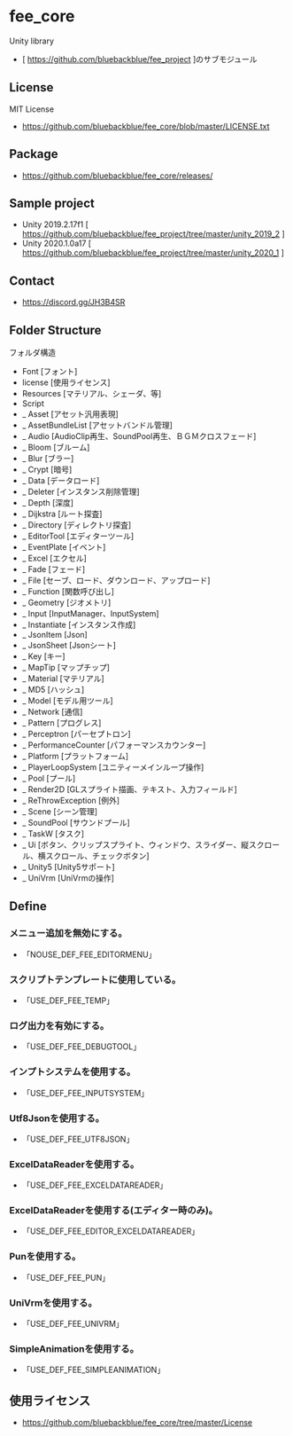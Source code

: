 # fee_core
Unity library
* [ https://github.com/bluebackblue/fee_project ]のサブモジュール

## License
MIT License
* https://github.com/bluebackblue/fee_core/blob/master/LICENSE.txt

## Package
* https://github.com/bluebackblue/fee_core/releases/

## Sample project
* Unity 2019.2.17f1 [ https://github.com/bluebackblue/fee_project/tree/master/unity_2019_2 ]
* Unity 2020.1.0a17 [ https://github.com/bluebackblue/fee_project/tree/master/unity_2020_1 ]

## Contact
* https://discord.gg/JH3B4SR

## Folder Structure
フォルダ構造
* Font [フォント]
* license [使用ライセンス]
* Resources [マテリアル、シェーダ、等]
* Script
* _ Asset [アセット汎用表現]
* _ AssetBundleList [アセットバンドル管理]
* _ Audio [AudioClip再生、SoundPool再生、ＢＧＭクロスフェード]
* _ Bloom [ブルーム]
* _ Blur [ブラー]
* _ Crypt [暗号]
* _ Data [データロード]
* _ Deleter [インスタンス削除管理]
* _ Depth [深度]
* _ Dijkstra [ルート探査]
* _ Directory [ディレクトリ探査]
* _ EditorTool [エディターツール]
* _ EventPlate [イベント]
* _ Excel [エクセル]
* _ Fade [フェード]
* _ File [セーブ、ロード、ダウンロード、アップロード]
* _ Function [関数呼び出し]
* _ Geometry [ジオメトリ]
* _ Input [InputManager、InputSystem]
* _ Instantiate [インスタンス作成]
* _ JsonItem [Json]
* _ JsonSheet [Jsonシート]
* _ Key [キー]
* _ MapTip [マップチップ]
* _ Material [マテリアル]
* _ MD5 [ハッシュ]
* _ Model [モデル用ツール]
* _ Network [通信]
* _ Pattern [プログレス]
* _ Perceptron [パーセプトロン]
* _ PerformanceCounter [パフォーマンスカウンター]
* _ Platform [プラットフォーム]
* _ PlayerLoopSystem [ユニティーメインループ操作]
* _ Pool [プール]
* _ Render2D [GLスプライト描画、テキスト、入力フィールド]
* _ ReThrowException [例外]
* _ Scene [シーン管理]
* _ SoundPool [サウンドプール]
* _ TaskW [タスク]
* _ Ui [ボタン、クリップスプライト、ウィンドウ、スライダー、縦スクロール、横スクロール、チェックボタン]
* _ Unity5 [Unity5サポート]
* _ UniVrm [UniVrmの操作]

## Define

### メニュー追加を無効にする。
* 「NOUSE_DEF_FEE_EDITORMENU」

### スクリプトテンプレートに使用している。
* 「USE_DEF_FEE_TEMP」

### ログ出力を有効にする。
* 「USE_DEF_FEE_DEBUGTOOL」

### インプトシステムを使用する。
* 「USE_DEF_FEE_INPUTSYSTEM」

### Utf8Jsonを使用する。
* 「USE_DEF_FEE_UTF8JSON」

### ExcelDataReaderを使用する。
* 「USE_DEF_FEE_EXCELDATAREADER」

### ExcelDataReaderを使用する(エディター時のみ)。
* 「USE_DEF_FEE_EDITOR_EXCELDATAREADER」

### Punを使用する。
* 「USE_DEF_FEE_PUN」

### UniVrmを使用する。
* 「USE_DEF_FEE_UNIVRM」

### SimpleAnimationを使用する。
* 「USE_DEF_FEE_SIMPLEANIMATION」

## 使用ライセンス
* https://github.com/bluebackblue/fee_core/tree/master/License

